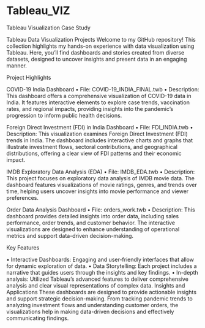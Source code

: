 # Tableau_VIZ
Tableau Visualization Case Study

Tableau Data Visualization Projects
Welcome to my GitHub repository! This collection highlights my hands-on experience with data visualization using Tableau. Here, you’ll find dashboards and stories created from diverse datasets, designed to uncover insights and present data in an engaging manner.

Project Highlights

COVID-19 India Dashboard
•	File: COVID-19_INDIA_FINAL.twb
•	Description: This dashboard offers a comprehensive visualization of COVID-19 data in India. It features interactive elements to explore case trends, vaccination rates, and regional impacts, providing insights into the pandemic’s progression to inform public health decisions.

Foreign Direct Investment (FDI) in India Dashboard
•	File: FDI_INDIA.twb
•	Description: This visualization examines Foreign Direct Investment (FDI) trends in India. The dashboard includes interactive charts and graphs that illustrate investment flows, sectoral contributions, and geographical distributions, offering a clear view of FDI patterns and their economic impact.

IMDB Exploratory Data Analysis (EDA)
•	File: IMDB_EDA.twb
•	Description: This project focuses on exploratory data analysis of IMDB movie data. The dashboard features visualizations of movie ratings, genres, and trends over time, helping users uncover insights into movie performance and viewer preferences.

Order Data Analysis Dashboard
•	File: orders_work.twb
•	Description: This dashboard provides detailed insights into order data, including sales performance, order trends, and customer behavior. The interactive visualizations are designed to enhance understanding of operational metrics and support data-driven decision-making.

Key Features

•	Interactive Dashboards: Engaging and user-friendly interfaces that allow for dynamic exploration of data.
•	Data Storytelling: Each project includes a narrative that guides users through the insights and key findings.
•	In-depth analysis: Utilized Tableau’s advanced features to deliver comprehensive analysis and clear visual representations of complex data.
Insights and Applications
These dashboards are designed to provide actionable insights and support strategic decision-making. From tracking pandemic trends to analyzing investment flows and understanding customer orders, the visualizations help in making data-driven decisions and effectively communicating findings.
